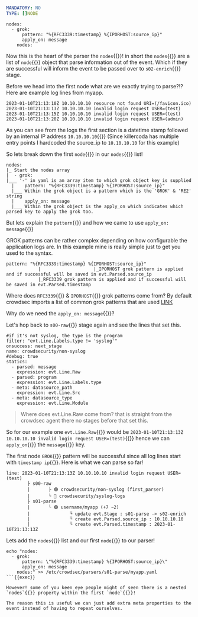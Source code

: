 ```yaml
MANDATORY: NO
TYPE: []NODE
```

```yaml{1,5}
nodes:
  - grok:
      pattern: "%{RFC3339:timestamp} %{IPORHOST:source_ip}"
      apply_on: message
    nodes:
```

Now this is the heart of the parser the `nodes`{{}}! in short the `nodes`{{}} are a list of `node`{{}} object that parse information out of the event. Which if they are successful will inform the event to be passed over to `s02-enrich`{{}} stage.

Before we head into the first node what are we exactly trying to parse?!? Here are example log lines from myapp.

```
2023-01-10T21:13:10Z 10.10.10.10 resource not found URI=(/favicon.ico)
2023-01-10T21:13:13Z 10.10.10.10 invalid login request USER=(test)
2023-01-10T21:13:15Z 10.10.10.10 invalid login request USER=(test)
2023-01-10T21:13:20Z 10.10.10.10 invalid login request USER=(admin)
```

As you can see from the logs the first section is a datetime stamp followed by an internal IP address `10.10.10.10`{{}} (Since killercoda has multiple entry points I hardcoded the source_ip to `10.10.10.10` for this example)


So lets break down the first `node`{{}} in our `nodes`{{}} list!

```
nodes:
|_ Start the nodes array
|  - grok:
|___ '-' in yaml is an array item to which grok object key is supplied
  |    pattern: "%{RFC3339:timestamp} %{IPORHOST:source_ip}"
  |___ Within the grok object is a pattern which is the 'GROK' & 'RE2' string
  |    apply_on: message
  |___ Within the grok object is the apply_on which indicates which parsed key to apply the grok too.
```

But lets explain the `pattern`{{}} and how we came to use `apply_on: message`{{}}

GROK patterns can be rather complex depending on how configurable the application logs are. In this example mine is really simple just to get you used to the syntax.

```
pattern: "%{RFC3339:timestamp} %{IPORHOST:source_ip}"
            |                    |_IPORHOST grok pattern is applied and if successful will be saved in evt.Parsed.source_ip
            |_RFC3339 grok pattern is applied and if successful will be saved in evt.Parsed.timestamp

```

Where does `RFC3339`{{}} & `IPORHOST`{{}} grok patterns come from? By default crowdsec imports a list of common grok patterns that are used [LINK](https://docs.crowdsec.net/docs/next/parsers/patterns)

Why do we need the `apply_on: message`{{}}?

Let's hop back to `s00-raw`{{}} stage again and see the lines that set this.

```yaml{7,8}
#if it's not syslog, the type is the program
filter: "evt.Line.Labels.type != 'syslog'"
onsuccess: next_stage
name: crowdsecurity/non-syslog
#debug: true
statics:
  - parsed: message
    expression: evt.Line.Raw
  - parsed: program
    expression: evt.Line.Labels.type
  - meta: datasource_path
    expression: evt.Line.Src
  - meta: datasource_type
    expression: evt.Line.Module
```

>Where does evt.Line.Raw come from? that is straight from the crowdsec agent there no stages before that set this.

So for our example one `evt.Line.Raw`{{}} would be `2023-01-10T21:13:13Z 10.10.10.10 invalid login request USER=(test)`{{}} hence we can `apply_on`{{}} the `message`{{}} key.

The first node `GROK`{{}} pattern will be successful since all log lines start with `timestamp ip`{{}}. Here is what we can parse so far!
```
line: 2023-01-10T21:13:13Z 10.10.10.10 invalid login request USER=(test)
        ├ s00-raw
        |       ├ 🟢 crowdsecurity/non-syslog (first_parser)
        |       └ 🔴 crowdsecurity/syslog-logs
        ├ s01-parse
        |       └ 🟢 username/myapp (+7 ~2)
        |               └ update evt.Stage : s01-parse -> s02-enrich
        |               └ create evt.Parsed.source_ip : 10.10.10.10
        |               └ create evt.Parsed.timestamp : 2023-01-10T21:13:13Z
```

Lets add the `nodes`{{}} list and our first `node`{{}} to our parser!
```
echo "nodes:
  - grok:
      pattern: \"%{RFC3339:timestamp} %{IPORHOST:source_ip}\"
      apply_on: message
    nodes:" >> /etc/crowdsec/parsers/s01-parse/myapp.yaml
```{{exec}}

However! some of you keen eye people might of seen there is a nested `nodes`{{}} property within the first `node`{{}}!

The reason this is useful we can just add extra meta properties to the event instead of having to repeat ourselves.